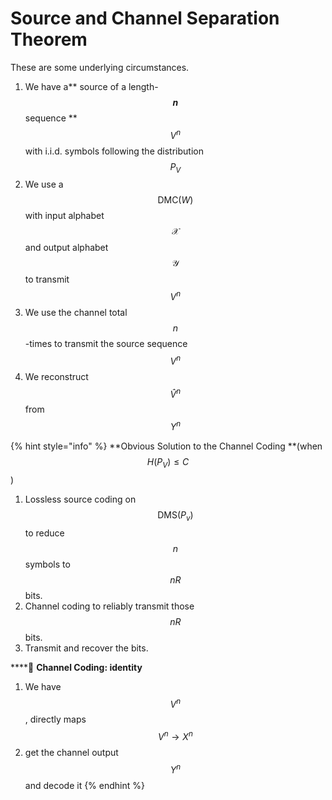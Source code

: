 # Source and Channel Separation Theorem

These are some underlying circumstances.&#x20;

1. We have a** source of a length-**$$n$$** sequence **$$V^n$$ with i.i.d. symbols following the distribution $$P_V$$
2. We use a $$\text{DMC}(W)$$​with input alphabet $$\mathcal{X}$$ and output alphabet $$\mathcal{Y}$$to transmit $$V^n$$
3. We use the channel total $$n$$-times to transmit the source sequence $$V^n$$
4. We reconstruct $$\hat{V}^n$$ from $$Y^n$$

{% hint style="info" %}
**Obvious Solution to the Channel Coding **(when $$H(P_V)\le C$$)

1. Lossless source coding on $$\text{DMS}(P_v)$$ to reduce $$n$$symbols to $$nR$$ bits.&#x20;
2. Channel coding to reliably transmit those $$nR$$ bits.&#x20;
3. Transmit and recover the bits.&#x20;



****:grimacing: **Channel Coding: identity**

1. We have $$V^n$$, directly maps $$V^n \rightarrow X^n$$&#x20;
2. get the channel output $$Y^n$$ and decode it&#x20;
{% endhint %}









